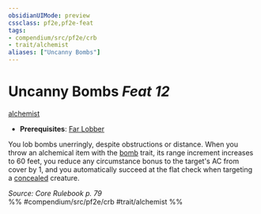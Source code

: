 ```yaml
---
obsidianUIMode: preview
cssclass: pf2e,pf2e-feat
tags:
- compendium/src/pf2e/crb
- trait/alchemist
aliases: ["Uncanny Bombs"]
---
```

# Uncanny Bombs  *Feat 12*  
[alchemist](../../Rules/traits/alchemist.md)  

- **Prerequisites**: [Far Lobber](far-lobber.md)

You lob bombs unerringly, despite obstructions or distance. When you throw an alchemical item with the [bomb](../../Rules/traits/bomb.md) trait, its range increment increases to 60 feet, you reduce any circumstance bonus to the target's AC from cover by 1, and you automatically succeed at the flat check when targeting a [concealed](../../Rules/conditions.md#Concealed) creature.

*Source: Core Rulebook p. 79*  
%% #compendium/src/pf2e/crb #trait/alchemist %%